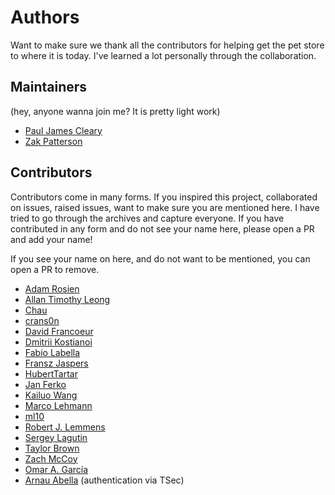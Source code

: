 # Authors
Want to make sure we thank all the contributors for helping get the pet store to where it is today.  I've learned a lot personally through the collaboration.

## Maintainers
(hey, anyone wanna join me?  It is pretty light work)

* [Paul James Cleary](https://github.com/pauljamescleary)
* [Zak Patterson](https://github.com/zakpatterson)

## Contributors
Contributors come in many forms.  If you inspired this project, collaborated on issues, raised issues, want to make sure you are mentioned here.  I have tried to go through the archives and capture everyone.  If you have contributed in any form and do not see your name here, please open a PR and add your name!

If you see your name on here, and do not want to be mentioned, you can open a PR to remove.

* [Adam Rosien](https://github.com/arosien)
* [Allan Timothy Leong](https://github.com/allantl)
* [Chau](https://github.com/cnguy)
* [crans0n](https://github.com/cranst0n)
* [David Francoeur](https://github.com/daddykotex)
* [Dmitrii Kostianoi](https://github.com/DStranger)
* [Fabio Labella](https://github.com/SystemFw)
* [Fransz Jaspers](https://github.com/Fransz)
* [HubertTartar](https://github.com/HubertTatar)
* [Jan Ferko](https://github.com/iref)
* [Kailuo Wang](https://github.com/kailuowang)
* [Marco Lehmann](https://github.com/m99coder)
* [ml10](https://github.com/ml10)
* [Robert J. Lemmens](https://github.com/RobertLemmens)
* [Sergey Lagutin](https://github.com/sergey-lagutin)
* [Taylor Brown](https://github.com/tbrown1979)
* [Zach McCoy](https://github.com/zmccoy)
* [Omar A. García](https://github.com/nebtrx)
* [Arnau Abella](https://monadplus.github.io/) (authentication via TSec) 
